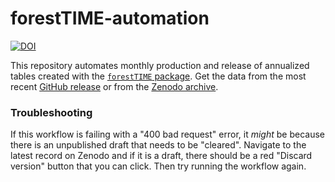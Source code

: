 
# forestTIME-automation

<!-- badges: start -->
[![DOI](https://zenodo.org/badge/1044408066.svg)](https://doi.org/10.5281/zenodo.17088642)
<!-- badges: end -->

This repository automates monthly production and release of annualized tables created with the [`forestTIME` package](https://github.com/Evans-Ecology-Lab/forestTIME).
Get the data from the most recent [GitHub release](https://github.com/Evans-Ecology-Lab/forestTIME-automation/releases) or from the [Zenodo archive](https://doi.org/10.5281/zenodo.17088642).

### Troubleshooting

If this workflow is failing with a "400 bad request" error, it *might* be because there is an unpublished draft that needs to be "cleared".
Navigate to the latest record on Zenodo and if it is a draft, there should be a red "Discard version" button that you can click.
Then try running the workflow again.